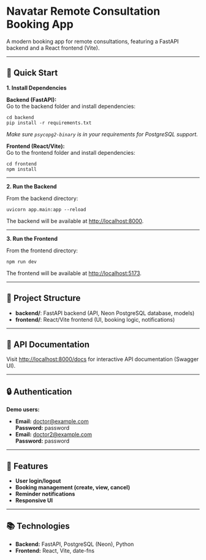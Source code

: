 # Navatar Remote Consultation Booking App

A modern booking app for remote consultations, featuring a FastAPI backend and a React frontend (Vite).

---

## 🚀 Quick Start

**1. Install Dependencies**

**Backend (FastAPI):**  
Go to the backend folder and install dependencies:  
```
cd backend
pip install -r requirements.txt
```
*Make sure `psycopg2-binary` is in your requirements for PostgreSQL support.*

**Frontend (React/Vite):**  
Go to the frontend folder and install dependencies:  
```
cd frontend
npm install
```

---

**2. Run the Backend**

From the backend directory:  
```
uvicorn app.main:app --reload
```
The backend will be available at [http://localhost:8000](http://localhost:8000).

---

**3. Run the Frontend**

From the frontend directory:  
```
npm run dev
```
The frontend will be available at [http://localhost:5173](http://localhost:5173).

---

## 📁 Project Structure

- **backend/**: FastAPI backend (API, Neon PostgreSQL database, models)
- **frontend/**: React/Vite frontend (UI, booking logic, notifications)

---

## 🔗 API Documentation

Visit [http://localhost:8000/docs](http://localhost:8000/docs) for interactive API documentation (Swagger UI).

---

## 🔒 Authentication

**Demo users:**  
- **Email:** doctor@example.com  
  **Password:** password  
- **Email:** doctor2@example.com  
  **Password:** password

---

## 📝 Features

- **User login/logout**
- **Booking management (create, view, cancel)**
- **Reminder notifications**
- **Responsive UI**

---

## 📚 Technologies

- **Backend:** FastAPI, PostgreSQL (Neon), Python
- **Frontend:** React, Vite, date-fns
